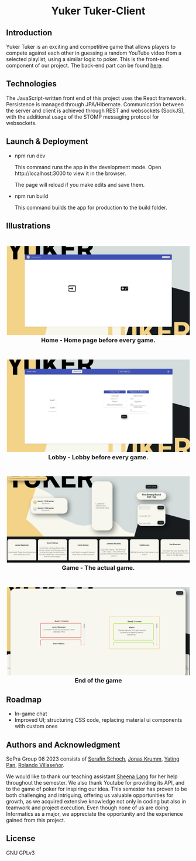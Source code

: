 <!-- # SoPra RESTful Service Template FS23
edit for title  -->
<h1 align="center">
<br>
Yuker Tuker-Client
<br>
</h1>

## Introduction
Yuker Tuker is an exciting and competitive game that allows players to compete against each other in guessing a random YouTube video from a selected playlist, using a similar logic to poker. This is the front-end component of our project. The back-end part can be found [here](https://github.com/sopra-fs23-group-08/server).


## Technologies
The JavaScript-written front end of this project uses the React framework. Persistence is managed through JPA/Hibernate. Communication between the server and client is achieved through REST and websockets (SockJS), with the additional usage of the STOMP messaging protocol for websockets. <!-- # recheck  -->

## Launch & Deployment

- npm run dev

  This command runs the app in the development mode.
  Open http://localhost:3000 to view it in the browser.

  The page will reload if you make edits and save them.

- npm run build

  This command builds the app for production to the build folder.

## Illustrations

<h3 align="center">
  <br>
  <a href="https://github.com/sopra-fs23-group-08"><img src="/READMEpictures/GuestHome.png" width="500"></a>
  <br>
  Home - Home page before every game.
  <br>
</h3>
<h3 align="center">
  <br>
  <a href="https://github.com/sopra-fs23-group-08"><img src="/READMEpictures/Lobby.png" width="500"></a>
  <br>
  Lobby - Lobby before every game.
  <br>
</h3>
<h3 align="center">
  <br>
  <a href="https://github.com/sopra-fs23-group-08"><img src="/READMEpictures/Game.png" width="500"></a>
  <br>
  Game - The actual game. 
  <br>
</h3>
<h3 align="center">
  <br>
  <a href="https://github.com/sopra-fs23-group-08"><img src="/READMEpictures/EndGame.png" width="500"></a>
  <br>
  End of the game
  <br>
</h3>


## Roadmap

- In-game chat 
- Improved UI; structuring CSS code, replacing material ui components with custom ones

## Authors and Acknowledgment


SoPra Group 08 2023 consists of [Serafin Schoch](https://github.com/S3r4f1n), [Jonas Krumm](https://github.com/Dedphish),
[Yating Pan](https://github.com/YatingPan), [Rolando Villaseñor](https://github.com/RoVi80).

We would like to thank our teaching assistant [Sheena Lang](https://github.com/SheenaGit) for her help throughout the semester. We also thank Youtube for providing its API, and to the game of poker for inspiring our idea. This semester has proven to be both challenging and intriguing, offering us valuable opportunities for growth, as we acquired extensive knowledge not only in coding but also in teamwork and project execution. Even though none of us are doing Informatics as a major, we appreciate the opportunity and the experience gained from this project.

## License

GNU GPLv3






